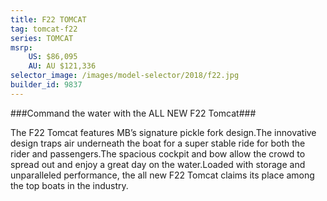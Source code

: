 ```yaml
---
title: F22 TOMCAT
tag: tomcat-f22
series: TOMCAT
msrp: 
    US: $86,095
    AU: AU $121,336
selector_image: /images/model-selector/2018/f22.jpg
builder_id: 9837
---
```

###Command the water with the ALL NEW F22 Tomcat###

The F22 Tomcat features MB’s signature pickle fork design.The innovative design traps air underneath the boat for a super stable ride for both the rider and passengers.The spacious cockpit and bow allow the crowd to spread out and enjoy a great day on the water.Loaded with storage and unparalleled performance, the all new F22 Tomcat claims its place among the top boats in the industry.
